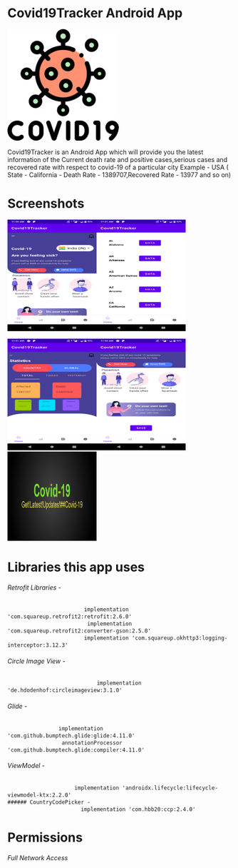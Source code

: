 # Covid19Tracker Android App

<img src="Covid-19Images/covid-19.png" width="250" height="250">

Covid19Tracker is an Android App which will provide you the latest information of the Current death rate and positive cases,serious cases and recovered rate with respect to covid-19 of a particular city
Example - USA ( State - California - Death Rate - 1389707,Recovered Rate - 13977 and so on)


# Screenshots

<img src="Covid-19Images/full.png" width="200" height="250"><img src="Covid-19Images/recycler.png" width="200" height="250">

<img src="Covid-19Images/stats.png" width="200" height="250"><img src="Covid-19Images/save.png" width="200" height="250">
<img src="Covid-19Images/graphic.png" width="200" height="200">

# Libraries this app uses
###### Retrofit Libraries - 
                            implementation 'com.squareup.retrofit2:retrofit:2.6.0'
                             implementation 'com.squareup.retrofit2:converter-gson:2.5.0'
                            implementation 'com.squareup.okhttp3:logging-interceptor:3.12.3'

###### Circle Image View - 
                                implementation 'de.hdodenhof:circleimageview:3.1.0'
 ###### Glide -      
                    implementation 'com.github.bumptech.glide:glide:4.11.0'
                     annotationProcessor 'com.github.bumptech.glide:compiler:4.11.0'
  ###### ViewModel - 
                         implementation 'androidx.lifecycle:lifecycle-viewmodel-ktx:2.2.0'
    ###### CountryCodePicker - 
                           implementation 'com.hbb20:ccp:2.4.0'

# Permissions
###### Full Network Access


